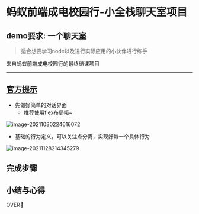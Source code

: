 # 蚂蚁前端成电校园行-小全栈聊天室项目

## demo要求: 一个聊天室

> 适合想要学习node以及进行实际应用的小伙伴进行练手
>

来自蚂蚁前端成电校园行的最终结课项目



<hr>


## [官方提示](https://developer.mozilla.org/zh-CN/docs/Learn/JavaScript/Client-side_web_APIs/Manipulating_documents#%E4%B8%BB%E5%8A%A8%E5%AD%A6%E4%B9%A0_%E4%B8%80%E4%B8%AA%E5%8A%A8%E6%80%81%E7%9A%84%E8%B4%AD%E7%89%A9%E5%8D%95)

- 先做好简单的对话界面
  - 推荐使用flex布局哦~

![image-20211030224616072](https://gitee.com/su-fangzhou/blog-image/raw/master/202110302246165.png)

- 基础的行为定义，可以关注点分离，实现好每一个具体行为

![image-20211128214345279](https://gitee.com/su-fangzhou/blog-image/raw/master/202111282143465.png)

## 完成步骤



## 小结与心得



OVER🎉